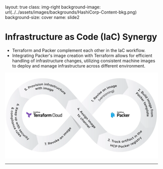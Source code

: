layout: true
class: img-right
background-image: url(../../assets/images/backgrounds/HashiCorp-Content-bkg.png)
background-size: cover
name: slide2

# Infrastructure as Code (IaC) Synergy

- Terraform and Packer complement each other in the IaC workflow. 
- Integrating Packer's image creation with Terraform allows for efficient handling of infrastructure changes, utilizing consistent machine images to deploy and manage infrastructure across different environment.

![scale:50%](./assets/images/packer_terraform_pipeline.png)

---
